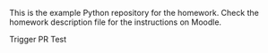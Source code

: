 This is the example Python repository for the homework.
Check the homework description file for the instructions on Moodle.


Trigger PR Test
